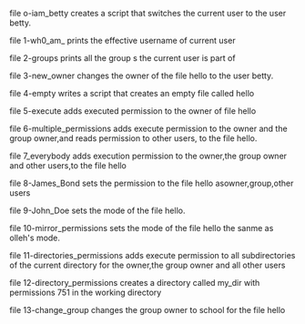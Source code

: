 file o-iam_betty creates a script that switches the current user to the user betty.

file 1-wh0_am_ prints the effective username of current user

file 2-groups prints all the group s the current user is part of

file 3-new_owner changes the owner of the file hello to the user betty.

file 4-empty writes a script that creates an empty file called hello

file 5-execute adds executed permission to the owner of file hello

file 6-multiple_permissions adds execute permission to the owner and the group owner,and reads permission to other users, to the file hello.

file 7_everybody adds execution permission to the owner,the group owner and other users,to the file hello

file 8-James_Bond sets the permission to the file hello asowner,group,other users

file 9-John_Doe sets the mode of the file hello.

file 10-mirror_permissions sets the mode of the file hello the sanme as olleh's mode.

file 11-directories_permissions adds execute permission to all subdirectories of the current directory for the owner,the group owner  and all other users

file 12-directory_permissions creates a directory called my_dir with permissions 751 in the working directory

file 13-change_group changes the group owner to school for the file hello



